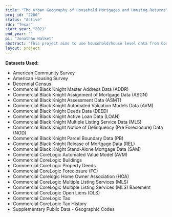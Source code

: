 ```yaml
---
title: "The Urban Geography of Household Mortgages and Housing Returns"
proj_id: "2280"
status: "Active"
rdc: "Texas"
start_year: "2021"
end_year: ""
pi: "Jonathan Halket"
abstract: "This project aims to use household/house level data from Corelogic (and BlackKnight), the American Community Survey (ACS), the American Housing Survey (AHS) and the 2010 Decennial Census to understand the geography of house prices, housing returns and household borrowing across neighborhoods within metropolitan areas. The primary goal of this project is to estimate how market house values, rents and borrowing behavior vary across housing and neighborhood characteristics using a rich set of characteristics including its precise location. Using these estimates, the project will compare how measures of value across these datasets. The project will also estimate the effects of selection by tenure on the hedonic estimates."
layout: project
---
```


**Datasets Used:**

  - American Community Survey 
  - American Housing Survey 
  - Decennial Census 
  - Commercial Black Knight Master Address Data (ADDR) 
  - Commercial Black Knight Assignment of Mortgage Data (ASGN) 
  - Commercial Black Knight Assessment Data (ASMT) 
  - Commercial Black Knight Automated Valuation Models Data (AVM) 
  - Commercial Black Knight Deeds Data (DEED) 
  - Commercial Black Knight Active Loan Data (LOAN) 
  - Commercial Black Knight Multiple Listing Service Data (MLS) 
  - Commercial Black Knight Notice of Delinquency (Pre Foreclosure) Data (NOD) 
  - Commercial Black Knight Parcel Boundary Data (PB) 
  - Commercial Black Knight Release of Mortgage Data (REL) 
  - Commercial Black Knight Stand-Alone Mortgage Data (SAM) 
  - Commercial CoreLogic Automated Value Model (AVM) 
  - Commercial CoreLogic Buildings 
  - Commercial CoreLogic Property Deeds 
  - Commercial CoreLogic Foreclosure (FC) 
  - Commercial Corelogic Home Owner Association (HOA) 
  - Commercial CoreLogic Multiple Listing Services (MLS) 
  - Commercial CoreLogic Multiple Listing Services (MLS) Basement 
  - Commercial CoreLogic Open Liens (OLS) 
  - Commercial CoreLogic Tax 
  - Commercial CoreLogic Tax History 
  - Supplementary Public Data - Geographic Codes 

